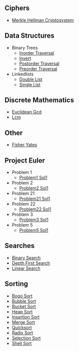 
## Ciphers
  * [Merkle Hellman Cryptosystem](https://github.com/TheAlgorithms/Ruby/blob/master/ciphers/merkle_hellman_cryptosystem.rb)

## Data Structures
  * Binary Trees
    * [Inorder Traversal](https://github.com/TheAlgorithms/Ruby/blob/master/data_structures/binary_trees/inorder_traversal.rb)
    * [Invert](https://github.com/TheAlgorithms/Ruby/blob/master/data_structures/binary_trees/invert.rb)
    * [Postorder Traversal](https://github.com/TheAlgorithms/Ruby/blob/master/data_structures/binary_trees/postorder_traversal.rb)
    * [Preorder Traversal](https://github.com/TheAlgorithms/Ruby/blob/master/data_structures/binary_trees/preorder_traversal.rb)
  * Linkedlists
    * [Double List](https://github.com/TheAlgorithms/Ruby/blob/master/data_structures/LinkedLists/double_list.rb)
    * [Single List](https://github.com/TheAlgorithms/Ruby/blob/master/data_structures/LinkedLists/single_list.rb)

## Discrete Mathematics
  * [Euclidean Gcd](https://github.com/TheAlgorithms/Ruby/blob/master/discrete_mathematics/euclidean_gcd.rb)
  * [Lcm](https://github.com/TheAlgorithms/Ruby/blob/master/discrete_mathematics/lcm.rb)

## Other
  * [Fisher Yates](https://github.com/TheAlgorithms/Ruby/blob/master/other/fisher_yates.rb)

## Project Euler
  * Problem 1
    * [Problem1 Sol1](https://github.com/TheAlgorithms/Ruby/blob/master/Project%20Euler/Problem%201/problem1_sol1.rb)
  * Problem 2
    * [Problem2 Sol1](https://github.com/TheAlgorithms/Ruby/blob/master/Project%20Euler/Problem%202/problem2_sol1.rb)
  * Problem 21
    * [Problem21 Sol1](https://github.com/TheAlgorithms/Ruby/blob/master/Project%20Euler/Problem%2021/problem21_sol1.rb)
  * Problem 22
    * [Problem22 Sol1](https://github.com/TheAlgorithms/Ruby/blob/master/Project%20Euler/Problem%2022/problem22_sol1.rb)
  * Problem 3
    * [Problem3 Sol1](https://github.com/TheAlgorithms/Ruby/blob/master/Project%20Euler/Problem%203/problem3_sol1.rb)
  * Problem 5
    * [Problem5 Sol1](https://github.com/TheAlgorithms/Ruby/blob/master/Project%20Euler/Problem%205/problem5_sol1.rb)

## Searches
  * [Binary Search](https://github.com/TheAlgorithms/Ruby/blob/master/Searches/binary_search.rb)
  * [Depth First Search](https://github.com/TheAlgorithms/Ruby/blob/master/Searches/depth_first_search.rb)
  * [Linear Search](https://github.com/TheAlgorithms/Ruby/blob/master/Searches/linear_search.rb)

## Sorting
  * [Bogo Sort](https://github.com/TheAlgorithms/Ruby/blob/master/Sorting/bogo_sort.rb)
  * [Bubble Sort](https://github.com/TheAlgorithms/Ruby/blob/master/Sorting/bubble_sort.rb)
  * [Bucket Sort](https://github.com/TheAlgorithms/Ruby/blob/master/Sorting/bucket_sort.rb)
  * [Heap Sort](https://github.com/TheAlgorithms/Ruby/blob/master/Sorting/heap_sort.rb)
  * [Insertion Sort](https://github.com/TheAlgorithms/Ruby/blob/master/Sorting/insertion_sort.rb)
  * [Merge Sort](https://github.com/TheAlgorithms/Ruby/blob/master/Sorting/merge_sort.rb)
  * [Quicksort](https://github.com/TheAlgorithms/Ruby/blob/master/Sorting/quicksort.rb)
  * [Radix Sort](https://github.com/TheAlgorithms/Ruby/blob/master/Sorting/radix_sort.rb)
  * [Selection Sort](https://github.com/TheAlgorithms/Ruby/blob/master/Sorting/selection_sort.rb)
  * [Shell Sort](https://github.com/TheAlgorithms/Ruby/blob/master/Sorting/shell_sort.rb)
